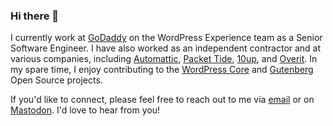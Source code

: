 ### Hi there 👋

I currently work at [GoDaddy](https://godaddy.com/) on the WordPress Experience team as a Senior Software Engineer. I have also worked as an independent contractor and at various companies, including [Automattic](https://automattic.com/), [Packet Tide](https://packettide.com/), [10up](https://10up.com/), and [Overit](https://overit.com/). In my spare time, I enjoy contributing to the [WordPress Core](https://wordpress.org/) and [Gutenberg](https://github.com/wordpress/gutenberg) Open Source projects.

If you'd like to connect, please feel free to reach out to me via [email](mailto:hello@jrtashjian.com) or on [Mastodon](https://talos.link/@jrtashjian). I'd love to hear from you!
